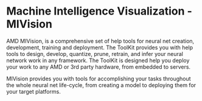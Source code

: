 # Machine Intelligence Visualization - MIVision

AMD MIVision, is a comprehensive set of help tools for neural net creation, development, training and deployment. The ToolKit provides you with help tools to design, develop, quantize, prune, retrain, and infer your neural network work in any framework. The ToolKit is designed help you deploy your work to any AMD or 3rd party hardware, from embedded to servers.

MIVision provides you with tools for accomplishing your tasks throughout the whole neural net life-cycle, from creating a model to deploying them for your target platforms.
